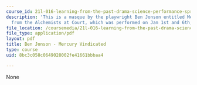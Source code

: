 ```yaml
---
course_id: 21l-016-learning-from-the-past-drama-science-performance-spring-2009
description: 'This is a masque by the playwright Ben Jonson entitled Mercury Vindicated
  from the Alchemists at Court, which was performed on Jan 1st and 6th, 1616. '
file_location: /coursemedia/21l-016-learning-from-the-past-drama-science-performance-spring-2009/8bc3c058c0649028002fe41661bbbaa4_MIT21L_016s09_read08_mercury.pdf
file_type: application/pdf
layout: pdf
title: Ben Jonson - Mercury Vindicated
type: course
uid: 8bc3c058c0649028002fe41661bbbaa4

---
```

None